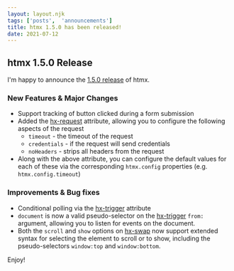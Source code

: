 ```yaml
---
layout: layout.njk
tags: ['posts',  'announcements']
title: htmx 1.5.0 has been released!
date: 2021-07-12
---
```


## htmx 1.5.0 Release

I'm happy to announce the [1.5.0 release](https://unpkg.com/browse/htmx.org@1.5.0/) of htmx.

### New Features & Major Changes

* Support tracking of button clicked during a form submission
* Added the [hx-request](/attributes/hx-request) attribute, allowing you to configure the following aspects of the request
    * `timeout` - the timeout of the request
    * `credentials` - if the request will send credentials
    * `noHeaders` - strips all headers from the request
* Along with the above attribute, you can configure the default values for each of these via the corresponding `htmx.config`
  properties (e.g. `htmx.config.timeout`)
  
### Improvements & Bug fixes

* Conditional polling via the [hx-trigger](/attributes/hx-trigger) attribute
* `document` is now a valid pseudo-selector on the [hx-trigger](/attributes/hx-trigger) `from:` argument, allowing you
  to listen for events on the document.
* Both the `scroll` and `show` options on [hx-swap](/attributes/hx-swap) now support extended syntax for selecting the
  element to scroll or to show, including the pseudo-selectors `window:top` and `window:bottom`.


Enjoy!
